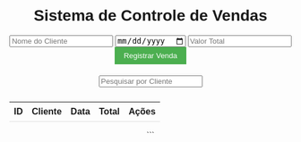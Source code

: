 <!DOCTYPE html>
<html>
<head>
  <title>Sistema de Controle de Vendas</title>
  <style>
    /* Estilos CSS aqui */
    body {
      font-family: Arial, sans-serif;
    }
    
    header {
      background-color: #333;
      color: #fff;
      padding: 20px;
      text-align: center;
    }
    
    main {
      max-width: 800px;
      margin: 0 auto;
      padding: 20px;
    }
    
    table {
      width: 100%;
      border-collapse: collapse;
    }
    
    th, td {
      padding: 8px;
      text-align: left;
      border-bottom: 1px solid #ddd;
    }
    
    form {
      margin-bottom: 20px;
    }
    
    input[type="text"],
    input[type="date"],
    input[type="number"] {
      padding: 8px;
      width: 200px;
      margin-right: 10px;
    }
    
    button {
      padding: 8px 16px;
      background-color: #4CAF50;
      color: #fff;
      border: none;
      cursor: pointer;
    }
    
    #pesquisa {
      margin-bottom: 10px;
    }
  </style>
  <script src="https://code.jquery.com/jquery-3.6.0.min.js"></script>
  <script>
    $(document).ready(function() {
      // Manipulação do DOM e tratamento de eventos aqui
      $('#cadastro-venda').submit(function(e) {
        e.preventDefault();
        
        // Obter os valores do formulário
        var cliente = $('input[name="cliente"]').val();
        var data = $('input[name="data"]').val();
        var total = $('input[name="total"]').val();
        
        // Criar uma nova linha na tabela com os dados da venda
        var newRow = $('<tr>');
        newRow.append('<td>ID</td>');
        newRow.append('<td>' + cliente + '</td>');
        newRow.append('<td>' + data + '</td>');
        newRow.append('<td>' + total + '</td>');
        newRow.append('<td><button class="remover-venda">Remover</button></td>');
        
        // Adicionar a nova linha à tabela
        $('#tabela-vendas tbody').append(newRow);
        
        // Limpar os campos do formulário
        $('input[name="cliente"]').val('');
        $('input[name="data"]').val('');
        $('input[name="total"]').val('');
      });
      
      // Manipulação de eventos para remover vendas
      $('#tabela-vendas').on('click', '.remover-venda', function() {
        $(this).closest('tr').remove();
      });
      
      // Manipulação de eventos para pesquisa
      $('#pesquisa').on('input', function() {
        var termo = $(this).val().toLowerCase();
        $('#tabela-vendas tbody tr').each(function() {
          var cliente = $(this).find('td:nth-child(2)').text().toLowerCase();
          if (cliente.indexOf(termo) === -1) {
            $(this).hide();
          } else {
            $(this).show();
          }
        });
      });
    });
  </script>
</head>
<body>
  <header>
    <h1>Sistema de Controle de Vendas</h1>
    <!-- Navegação e outras informações do cabe
</header>
  <main>
    <!-- Formulários para entrada de dados -->
    <form id="cadastro-venda">
      <!-- Campos para informações do cliente e venda -->
      <input type="text" name="cliente" placeholder="Nome do Cliente" required>
      <input type="date" name="data" required>
      <input type="number" name="total" placeholder="Valor Total" step="0.01" required>
      <button type="submit">Registrar Venda</button>
    </form>
<!-- Pesquisa de vendas -->
<input type="text" id="pesquisa" placeholder="Pesquisar por Cliente">

<!-- Tabela para exibir as vendas registradas -->
<table id="tabela-vendas">
  <thead>
    <tr>
      <th>ID</th>
      <th>Cliente</th>
      <th>Data</th>
      <th>Total</th>
      <th>Ações</th>
    </tr>
  </thead>
  <tbody>
    <!-- Linhas da tabela preenchidas dinamicamente com os dados das vendas -->
  </tbody>
</table>

<!-- Relatórios e estatísticas de vendas -->
<div id="relatorios">
  <!-- Gráficos, resumo financeiro e outros relatórios -->
</div>
  </main>
  <footer>
    <!-- Rodapé da página -->
  </footer>
</body>
</html>
```
